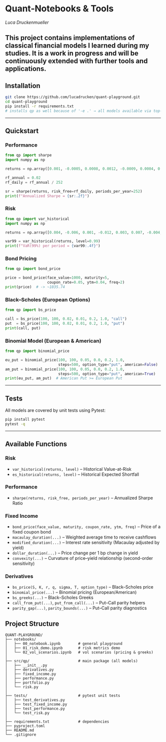 ﻿# Quant-Notebooks & Tools

_Luca Druckenmueller_

This project contains implementations of classical financial models I learned during my studies.
It is a **work in progress** and will be continuously extended with further tools and applications.
---

## Installation

```bash
git clone https://github.com/lucadrucken/quant-playground.git
cd quant-playground
pip install -r requirements.txt
# installs qp as well because of '-e .' → all models available via top-level imports
```

---

## Quickstart

### Performance

```python
from qp import sharpe
import numpy as np

returns = np.array([0.001, -0.0005, 0.0008, 0.0012, -0.0009, 0.0004, 0.0015])

rf_annual = 0.02
rf_daily = rf_annual / 252

sr = sharpe(returns, risk_free=rf_daily, periods_per_year=252)
print(f"Annualized Sharpe = {sr:.2f}")
```

### Risk

```python
from qp import var_historical
import numpy as np

returns = np.array([0.004, -0.006, 0.001, -0.012, 0.003, 0.007, -0.004, 0.002])

var99 = var_historical(returns, level=0.99)
print(f"VaR(99%) per period = {var99:.4f}")
```

### Bond Pricing

```python
from qp import bond_price

price = bond_price(face_value=1000, maturity=5,
                   coupon_rate=0.05, ytm=0.04, freq=2)
print(price)  # -> ~1035.74
```

### Black–Scholes (European Options)

```python
from qp import bs_price

call = bs_price(100, 100, 0.02, 0.01, 0.2, 1.0, "call")
put  = bs_price(100, 100, 0.02, 0.01, 0.2, 1.0, "put")
print(call, put)
```

### Binomial Model (European & American)

```python
from qp import binomial_price

eu_put = binomial_price(100, 100, 0.05, 0.0, 0.2, 1.0,
                        steps=500, option_type="put", american=False)
am_put = binomial_price(100, 100, 0.05, 0.0, 0.2, 1.0,
                        steps=500, option_type="put", american=True)
print(eu_put, am_put)  # American Put >= European Put
```

---

## Tests

All models are covered by unit tests using Pytest:

```bash
pip install pytest
pytest -q
```

---

## Available Functions

### Risk
- `var_historical(returns, level)` – Historical Value-at-Risk
- `es_historical(returns, level)` – Historical Expected Shortfall

### Performance
- `sharpe(returns, risk_free, periods_per_year)` – Annualized Sharpe Ratio

### Fixed Income
- `bond_price(face_value, maturity, coupon_rate, ytm, freq)` – Price of a fixed coupon bond
- `macaulay_duration(...)` – Weighted average time to receive cashflows
- `modified_duration(...)` – Interest rate sensitivity (Macaulay adjusted by yield)
- `dollar_duration(...)` – Price change per 1 bp change in yield
- `convexity(...)` – Curvature of price–yield relationship (second-order sensitivity)

### Derivatives
- `bs_price(S, K, r, q, sigma, T, option_type)` – Black–Scholes price
- `binomial_price(...)` – Binomial pricing (European/American)
- `bs_greeks(...)` – Black–Scholes Greeks
- `call_from_put(...)`, `put_from_call(...)` – Put–Call parity helpers
- `parity_gap(...)`, `parity_bounds(...)` – Put–Call parity diagnostics



## Project Structure

```
QUANT-PLAYGROUND/
├── notebooks/                   
│   ├── 00_notebook.ipynb        # general playground
│   ├── 01_risk_demo.ipynb       # risk metrics demo
│   └── 02_vol_scenarios.ipynb   # vol scenarios (pricing & greeks)
│
├── src/qp/                      # main package (all models)
│   ├── __init__.py
│   ├── derivatives.py           
│   ├── fixed_income.py          
│   ├── performance.py           
│   ├── portfolio.py             
│   └── risk.py                  
│
├── tests/                       # pytest unit tests
│   ├── test_derivatives.py
│   ├── test_fixed_income.py
│   ├── test_performance.py
│   └── test_risk.py
│
├── requirements.txt             # dependencies
├── pyproject.toml               
├── README.md
└── .gitignore
```
